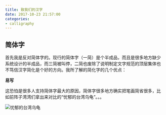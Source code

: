 ```yaml
---
title: 致我们的汉字
date: 2017-10-23 21:57:00
categories:
- calligraphy
---
```

## 简体字
首先我是反对简体字的。现行的简体字（一简）是个半成品，而且是很多地方缺少系统设计的半成品，而三简被叫停，二简也废除了说明制定文字规范的顶层集体也不笃信汉字简化是个好的方向。我所了解的简化字的几个优点：

**易写**

这恐怕是很多人支持简体字最大的原因，简体字很多地方确实把笔画简省很多，比如前阵子湾湾们拿出来对比的“忧郁的台湾乌龟”。。。

![忧郁的台湾乌龟](/images/hanzi/taiwanwugui.png)


